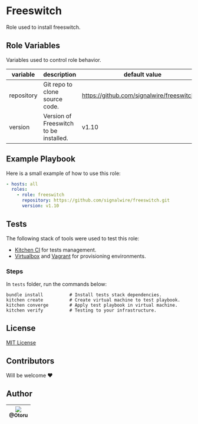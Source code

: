 # Freeswitch

Role used to install freeswitch.

## Role Variables

Variables used to control role behavior.

|  variable  |               description              |                 default value                |
|------------|----------------------------------------|----------------------------------------------|
| repository | Git repo to clone source code.         | https://github.com/signalwire/freeswitch.git |
| version    | Version of Freeswitch to be installed. | v1.10                                        |

## Example Playbook

Here is a small example of how to use this role:

```yml
- hosts: all
  roles:
    - role: freeswitch
      repository: https://github.com/signalwire/freeswitch.git
      version: v1.10
```

## Tests

The following stack of tools were used to test this role:

- [Kitchen CI](https://kitchen.ci/) for tests management.
- [Virtualbox](https://www.virtualbox.org/) and [Vagrant](https://www.vagrantup.com/) for provisioning environments.

### Steps

In `tests` folder, run the commands below:

```
bundle install          # Install tests stack dependencies.
kitchen create          # Create virtual machine to test playbook.
kitchen converge        # Apply test playbook in virtual machine.
kitchen verify          # Testing to your infrastructure.
```

## License
[MIT License](./LICENSE.md)

## Contributors

Will be welcome ❤️

## Author

| [<img src="https://avatars0.githubusercontent.com/u/26543872?v=3&s=115"><br><sub>@Otoru</sub>](https://github.com/Otoru) |
| :----------------------------------------------------------------------------------------------------------------------: |
